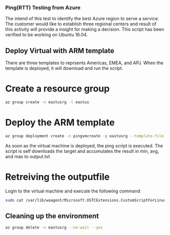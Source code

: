 ### Ping(RTT) Testing from Azure ###

The intend of this test to identify the best Azure region to serve a service.
The customer would like to establish three regional centers and result of this activity will 
provide a insight for making a decision. This script has been verified to be working on Ubuntu 16.04.

## Deploy Virtual with ARM template ##

There are three templates to reprsents Americas, EMEA, and APJ.
When the template is deployed, it will download and run the script.

# Create a resource group # 
``` bash
az group create -n eastusrg -l eastus
```

# Deploy the ARM template #
``` bash
az group deployment create -n pingvmcreate -g eastusrg --template-file ./LGEVDIPingTestMachine_template.json
```

As soon as the virtual machine is deployed, the ping script is executed.
The script is self downloads the target and accumulates the result in min, avg, and max to output.txt

# Retreiving the outputfile #
Login to the virtual machine and execute the following command
``` bash
sudo cat /var/lib/waagent/Microsoft.OSTCExtensions.CustomScriptForLinux-1.5.4/download/0/output.txt
```

## Cleaning up the environment ##
``` bash
az group delete -n eastusrg --no-wait --yes
```
